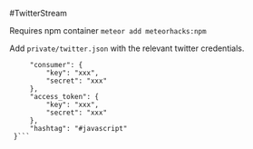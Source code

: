 #TwitterStream

Requires npm container
`meteor add meteorhacks:npm`

Add `private/twitter.json` with the relevant twitter credentials.
```{
     "consumer": {
         "key": "xxx",
         "secret": "xxx"
     },
     "access_token": {
         "key": "xxx",
         "secret": "xxx"
     },
     "hashtag": "#javascript"
 }```